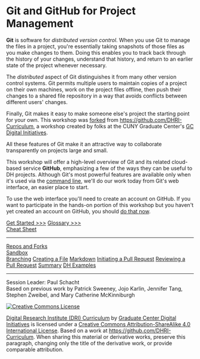 # Git and GitHub for Project Management

**Git** is software for *distributed version control*. When you use Git to manage the files in a project, you're essentially taking snapshots of those files as you make changes to them. Doing this enables you to track back through the history of your changes, understand that history, and return to an earlier state of the project whenever necessary.

The *distributed* aspect of Git distinguishes it from many other version control systems. Git permits multiple users to maintain copies of a project on their own machines, work on the project files offline, then push their changes to a shared file repository in a way that avoids conflicts between different users' changes.

Finally, Git makes it easy to make someone else's project the starting point for your own. This workshop was [forked](https://help.github.com/en/github/getting-started-with-github/fork-a-repo) from <https://github.com/DHRI-Curriculum>, a workshop created by folks at the CUNY Graduate Center's [GC Digital Initiatives](https://gcdi.commons.gc.cuny.edu/about/).

All these features of Git make it an attractive way to collaborate transparently on projects large and small.

This workshop will offer a high-level overview of Git and its related cloud-based service **GitHub**, emphasizing a few of the ways they can be useful to DH projects. Although Git's most powerful features are available only when it's used via the [command line](https://en.wikipedia.org/wiki/Command-line_interface), we'll do our work today from Git's web interface, an easier place to start.

To use the web interface you'll need to create an account on GitHub. If you want to participate in the hands-on portion of this workshop but you haven't yet created an account on GitHub, you should [do that now](https://github.com).

[Get Started >>>](sections/reposforks.md) 
[Glossary >>>](glossary.md)  
[Cheat Sheet](git-cheat-sheet.pdf) 

-----

[Repos and Forks](sections/reposforks.md)  
[Sandbox](sections/sandbox.md)  
[Branching](sections/branching.md)
[Creating a File](sections/createfile.md) 
[Markdown](sections/mrkdwn.png) 
[Initiating a Pull Request](sections/pullrequest.md) 
[Reviewing a Pull Request](sections/reviewpull.md)
[Summary](sections/final.md) 
[DH Examples](sections/dhexamples.md)

-----

Session Leader: Paul Schacht  
Based on previous work by Patrick Sweeney, Jojo Karlin, Jennifer Tang, Stephen Zweibel, and Mary Catherine McKinniburgh  

[![Creative Commons License](https://i.creativecommons.org/l/by-sa/4.0/88x31.png)](http://creativecommons.org/licenses/by-sa/4.0/)

[Digital Research Institute (DRI) Curriculum](http://purl.org/dc/terms/) by [Graduate Center Digital Initiatives](https://gcdi.commons.gc.cuny.edu/) is licensed under a [Creative Commons Attribution-ShareAlike 4.0 International License](http://creativecommons.org/licenses/by-sa/4.0/). Based on a work at <https://github.com/DHRI-Curriculum>. When sharing this material or derivative works, preserve this paragraph, changing only the title of the derivative work, or provide comparable attribution.
